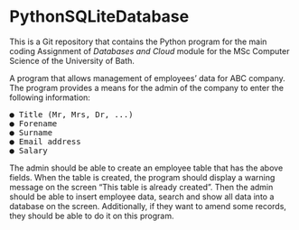 # PythonSQLiteDatabase
This is a Git repository that contains the Python program for the main coding
Assignment of _Databases and Cloud_ module for the MSc Computer Science of the University of Bath.

A program that allows management of employees’ data for ABC company.
The program provides a means for the admin of the company to enter the following information:
<pre>
● Title (Mr, Mrs, Dr, ...)
● Forename
● Surname
● Email address
● Salary
</pre>

The admin should be able to create an employee table that has the above fields. When the table is
created, the program should display a warning message on the screen “This table is already created”.
Then the admin should be able to insert employee data, search and show all data into a database on the
screen. Additionally, if they want to amend some records, they should be able to do it on this program.
